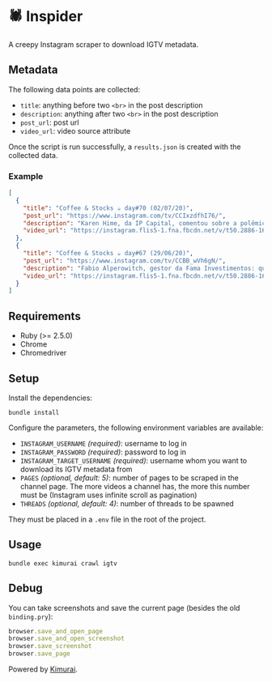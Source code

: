 # 🕷 Inspider

A creepy Instagram scraper to download IGTV metadata.

## Metadata

The following data points are collected:

- `title`: anything before two `<br>` in the post description
- `description`: anything after two `<br>` in the post description
- `post_url`: post url
- `video_url`: video source attribute

Once the script is run successfully, a `results.json` is created with the collected data.

### Example
```json
[
  {
    "title": "Coffee & Stocks ☕️ day#70 (02/07/20)",
    "post_url": "https://www.instagram.com/tv/CCIxzdfhI76/",
    "description": "Karen Hime, da IP Capital, comentou sobre a polêmica envolvendo o Facebook, atualmente a maior participação nos fundos da IP. Em resumo: i) apesar do boicote de grandes empresas, 75% da receita com anunciantes vem de pequenas e médias empresas; ii) não é a primeira vez que vemos tentativas de boicote ao Facebook. Ela também comentou sobre a tese de shoppings no Brasil, onde a IP tem preferência por BR MALLS e MULTIPLAN. No telegram, enviaremos uma análise exclusiva da Karen. Entre na nossa lista pra conferir (link nos stories)",
    "video_url": "https://instagram.flis5-1.fna.fbcdn.net/v/t50.2886-16/10000000_736794140466280_8970513767431235791_n.mp4?efg=eyJ2ZW5jb2RlX3RhZyI6InZ0c192b2RfdXJsZ2VuLjUwNC5pZ3R2LmRlZmF1bHQiLCJxZV9ncm91cHMiOiJbXCJpZ193ZWJfZGVsaXZlcnlfdnRzX290ZlwiXSJ9&_nc_ht=instagram.flis5-1.fna.fbcdn.net&_nc_cat=104&_nc_ohc=5mU-jIG2K-EAX9iY6OP&vs=17942612524368403_3099807156&_nc_vs=HBksFQAYJEdJQ1dtQUJvM0FOQkhKNENBTTlvZldDX3FuMThicUNCQUFBRhUAAsgBABUAGCRHSUNXbUFBLUZVREZKbG9DQUhqc0cyV3hKeTh4YnFDQkFBQUYVAgLIAQAoABgAGwGIB3VzZV9vaWwBMRUAABgAFqainKrArd8%2FFQIoAkMzLBdAnl9YEGJN0xgSZGFzaF9iYXNlbGluZV8xX3YxEQB17AcA&_nc_rid=b3b6a94cd5&oe=5F01D8DF&oh=16d91dda0230502aaf6e5c2faf78baff",
  },
  {
    "title": "Coffee & Stocks ☕️ day#67 (29/06/20)",
    "post_url": "https://www.instagram.com/tv/CCBB_wVh6gN/",
    "description": "Fabio Alperowitch, gestor da Fama Investimentos: quem diz que ESG é mimimi será atropelado pelo mercado. Uma das vozes mais ativas sobre o assunto comentou alguns casos de empresas brasileiras (Arezzo, Klabin, Iguatemi) para explicar como o Brasil está se adaptando a esta “novidade” (que na verdade existe já há muito tempo no mercado mas que demorou um pouco pra se desenvolver no 🇧🇷). Resumo completo + “pílula de análise” irá pro nosso Telegram!",
    "video_url": "https://instagram.flis5-1.fna.fbcdn.net/v/t50.2886-16/10000000_2881074182014923_4608711029975346889_n.mp4?efg=eyJ2ZW5jb2RlX3RhZyI6InZ0c192b2RfdXJsZ2VuLjUwNC5pZ3R2LmRlZmF1bHQiLCJxZV9ncm91cHMiOiJbXCJpZ193ZWJfZGVsaXZlcnlfdnRzX290ZlwiXSJ9&_nc_ht=instagram.flis5-1.fna.fbcdn.net&_nc_cat=103&_nc_ohc=aiIDYYa3348AX8b_xuB&vs=18115888381123899_1682762034&_nc_vs=HBksFQAYJEdJQ1dtQURMeHpCYlVqd0tBTW51R29aRGJ2VS1icUNCQUFBRhUAAsgBABUAGCRHSUNXbUFEbWJTbHB2aE1DQUdhdHpnT01XRFVMYnFDQkFBQUYVAgLIAQAoABgAGwGIB3VzZV9vaWwBMRUAABgAFvbLvpy%2Bk65AFQIoAkMzLBdAl3ysCDEm6RgSZGFzaF9iYXNlbGluZV8xX3YxEQB17AcA&_nc_rid=eb62f64f03&oe=5F019000&oh=679e9d39612949c98f6b74f832dfdccb",
  }
]
```

## Requirements

- Ruby (>= 2.5.0)
- Chrome
- Chromedriver

## Setup

Install the dependencies:

```
bundle install
```

Configure the parameters, the following environment variables are available:

- `INSTAGRAM_USERNAME` *(required)*: username to log in
- `INSTAGRAM_PASSWORD` *(required)*: password to log in
- `INSTAGRAM_TARGET_USERNAME` *(required)*: username whom you want to download its IGTV metadata from
- `PAGES` *(optional, default: 5)*: number of pages to be scraped in the channel page. The more videos a channel has, the more this number must be (Instagram uses infinite scroll as pagination)
- `THREADS` *(optional, default: 4)*: number of threads to be spawned

They must be placed in a `.env` file in the root of the project.

## Usage

```
bundle exec kimurai crawl igtv
```

## Debug

You can take screenshots and save the current page (besides the old `binding.pry`):

```ruby
browser.save_and_open_page
browser.save_and_open_screenshot
browser.save_screenshot
browser.save_page
```

Powered by [Kimurai](https://github.com/vifreefly/kimuraframework).
